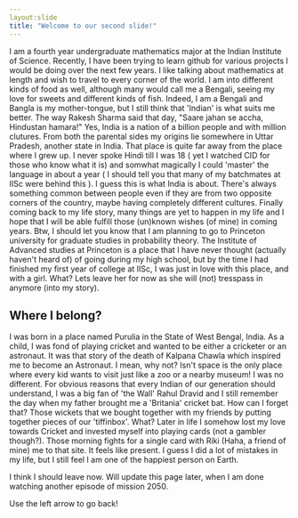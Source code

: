 ```yaml
---
layout:slide
title: "Welcome to our second slide!"
---
```


I am a fourth year undergraduate mathematics major at the Indian Institute of Science. Recently, I have been trying to learn github for various projects I would be doing over the next few years. I like talking about mathematics at length and wish to travel to every corner of the world. I am into different kinds of food as well, although many would call me a Bengali, seeing my love for sweets and different kinds of fish. Indeed, I am a Bengali and Bangla is my mother-tongue, but I still think that 'Indian' is what suits me better. The way Rakesh Sharma said that day, "Saare jahan se accha, Hindustan hamara!" Yes, India is a nation of a billion people and with million clutures. From both the parental sides my origins lie somewhere in Uttar Pradesh, another state in India. That place is quite far away from the place where I grew up. I never spoke Hindi till I was 18 ( yet I watched CID for those who know what it is) and somwhat magically I could 'master' the language in about a year ( I should tell you that many of my batchmates at IISc were behind this ). I guess this is what India is about. There's always something common between people even if they are from  two opposite corners of the country, maybe having completely different cultures. 
Finally coming back to my life story,  many  things are yet to happen in my life and I hope that I will be able fulfill those (un)known wishes (of mine) in coming years. Btw, I should let you know that I am planning to go to Princeton university for graduate studies in probability theory. The Institute of Advanced studies  at Princeton is a place that I have never thought (actually haven't heard of) of going during my high school, but by the time I had finished my first year of college at IISc, I was just in love with this place, and with a girl. What? Lets leave her for now as she will (not) tresspass in anymore (into my story).

Where I belong?
---

I was born in a place named Purulia in the State of West Bengal, India. As a child, I was fond of playing cricket and wanted to be either a cricketer or an astronaut. It was that story of the death of Kalpana Chawla which inspired me to become an Astronaut. I mean, why not? Isn't space is the only place where every kid wants to visit just like a zoo or a nearby museum! I was no different. For obvious reasons that every Indian of our generation should understand, I was a big fan of 'the Wall' Rahul Dravid and I still remember the day when my father brought me a 'Britania' cricket bat. How can I forget that? Those wickets that we bought together with my friends by putting together pieces of our 'tiffinbox'. What? Later in life I somehow lost my love towards Cricket and invested myself into playing cards (not a gambler though?). Those morning fights for a single card with Riki (Haha, a friend of mine) me to that site. It feels like present. I guess I did a lot of mistakes in my life, but I still feel I am one of the happiest person on Earth. 

I think I should leave now. Will update this page later, when I am done watching another episode of mission 2050.

Use the left arrow to go back!
